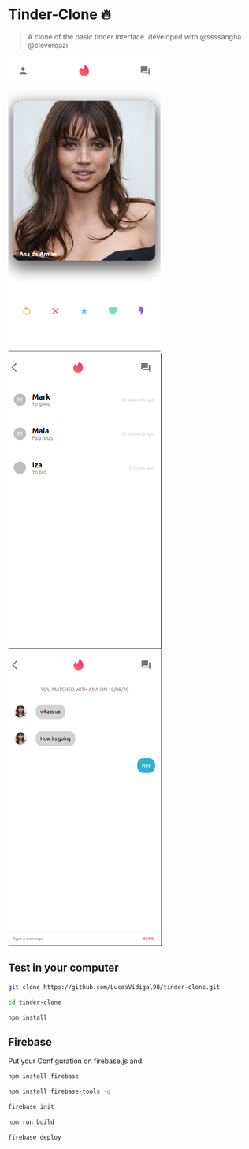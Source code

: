 # Tinder-Clone 🔥

>A clone of the basic tinder interface.
>developed with @ssssangha @cleverqazi.

![Home](./assets/Home.png "Home Page")
![Chats](./assets/Chats.png "List of matches")
![ChatScreen](./assets/ChatScreen.png "Chat Page")

## Test in your computer

```sh
git clone https://github.com/LucasVidigal98/tinder-clone.git
```

```sh
cd tinder-clone
```

```sh
npm install
```
## Firebase

Put your Configuration on firebase.js and:

```sh
npm install firebase
```

```sh
npm install firebase-tools -g
```

```sh
firebase init
```

```sh
npm run build
```

```sh
firebase deploy
```
